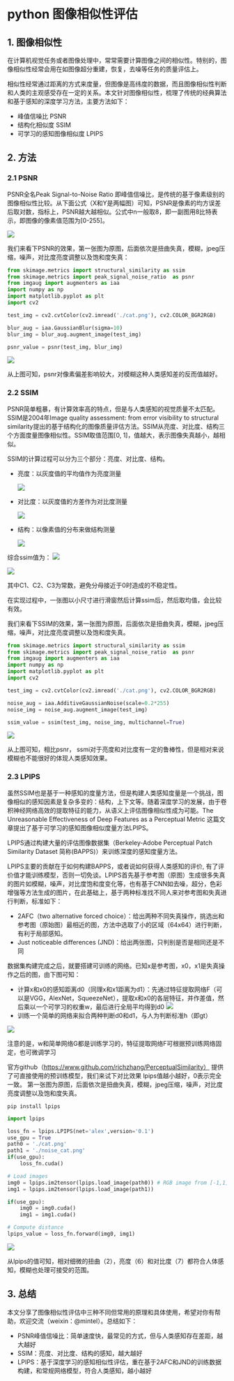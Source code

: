 # python 图像相似性评估

## 1. 图像相似性 
在计算机视觉任务或者图像处理中，常常需要计算图像之间的相似性。特别的，图像相似性经常会用在如图像超分重建，恢复，去噪等任务的质量评估上。

相似性经常通过距离的方式来度量，但图像是高纬度的数据，而且图像相似性判断和人类的主观感受存在一定的关系。本文针对图像相似性，梳理了传统的经典算法和基于感知的深度学习方法，主要方法如下：
- 峰值信噪比 PSNR
- 结构化相似度 SSIM
- 可学习的感知图像相似度 LPIPS

## 2. 方法
### 2.1 PSNR
PSNR全名Peak Signal-to-Noise Ratio 即峰值信噪比，是传统的基于像素级别的图像相似性比较。从下面公式（X和Y是两幅图）可知，PSNR是像素的均方误差后取对数，指标上，PSNR越大越相似。公式中n一般取8，即一副图用8比特表示，即图像的像素值范围为[0-255]。

![](img/yyq-2021-10-23-23-01-34.png)

我们来看下PSNR的效果，第一张图为原图，后面依次是扭曲失真，模糊，jpeg压缩，噪声，对比度亮度调整以及饱和度失真：

``` python
from skimage.metrics import structural_similarity as ssim
from skimage.metrics import peak_signal_noise_ratio  as psnr
from imgaug import augmenters as iaa
import numpy as np
import matplotlib.pyplot as plt
import cv2

test_img = cv2.cvtColor(cv2.imread('./cat.png'), cv2.COLOR_BGR2RGB)

blur_aug = iaa.GaussianBlur(sigma=10)
blur_img = blur_aug.augment_image(test_img)

psnr_value = psnr(test_img, blur_img)

```
![](img/yyq-2021-10-30-22-19-33.png)

从上图可知，psnr对像素偏差影响较大，对模糊这种人类感知差的反而值越好。

### 2.2 SSIM
PSNR简单粗暴，有计算效率高的特点，但是与人类感知的视觉质量不太匹配。SSIM是2004年Image quality assessment: from error visibility to structural
similarity提出的基于结构化的图像质量评估方法。SSIM从亮度、对比度、结构三个方面度量图像相似性。SSIM取值范围[0, 1]，值越大，表示图像失真越小，越相似。

SSIM的计算过程可以分为三个部分：亮度、对比度、结构。
- 亮度：以灰度值的平均值作为亮度测量
  
  ![](img/yyq-2021-10-30-23-00-51.png)

- 对比度：以灰度值的方差作为对比度测量

  ![](img/yyq-2021-10-30-23-01-24.png)

- 结构：以像素值的分布来做结构测量
  
  ![](img/yyq-2021-10-30-23-02-01.png)

综合ssim值为：
![](img/yyq-2021-10-30-23-03-08.png)

![](img/yyq-2021-10-30-23-03-44.png)

其中C1、C2、C3为常数，避免分母接近于0时造成的不稳定性。

在实现过程中，一张图以小尺寸进行滑窗然后计算ssim后，然后取均值，会比较有效。

我们来看下SSIM的效果，第一张图为原图，后面依次是扭曲失真，模糊，jpeg压缩，噪声，对比度亮度调整以及饱和度失真。
``` python
from skimage.metrics import structural_similarity as ssim
from skimage.metrics import peak_signal_noise_ratio  as psnr
from imgaug import augmenters as iaa
import numpy as np
import matplotlib.pyplot as plt
import cv2

test_img = cv2.cvtColor(cv2.imread('./cat.png'), cv2.COLOR_BGR2RGB)

noise_aug = iaa.AdditiveGaussianNoise(scale=0.2*255)
noise_img = noise_aug.augment_image(test_img)

ssim_value = ssim(test_img, noise_img, multichannel=True)
```

![](img/yyq-2021-10-30-22-22-39.png)

从上图可知，相比psnr， ssmi对于亮度和对比度有一定的鲁棒性，但是相对来说模糊也不能很好的体现人类感知效果。

### 2.3 LPIPS
虽然SSIM也是基于一种感知的度量方法，但是构建人类感知度量是一个挑战，图像相似的感知因素是复杂多变的：结构，上下文等。随着深度学习的发展，由于卷积神经网络高效的提取特征的能力，从语义上评估图像相似性成为可能。The Unreasonable Effectiveness of Deep Features as a Perceptual Metric 这篇文章提出了基于可学习的感知图像相似度量方法LPIPS。

LPIPS通过构建大量的评估图像数据集（Berkeley-Adobe Perceptual Patch Similarity Dataset 简称(BAPPS)）来训练深度的感知度量方法。
 
LPIPS主要的贡献在于如何构建BAPPS，或者说如何获得人类感知的评价, 有了评价值才能训练模型，否则一切免谈。LPIPS首先基于参考图（原图）生成很多失真的图片如模糊，噪声，对比度饱和度变化等，也有基于CNN如去噪，超分，色彩增强等方法生成的图片，在此基础上，基于两种标准找不同人来对参考图和失真进行判断，标准如下：
- 2AFC（two alternative forced choice）：给出两种不同失真操作，挑选出和参考图（原始图）最相近的图，方法中选取了小的区域（64x64）进行判断，有利于局部感知。
- Just noticeable differences (JND)：给出两张图，只判别是否是相同还是不同

数据集构建完成之后，就要搭建可训练的网络。已知x是参考图，x0，x1是失真操作之后的图，由下图可知：
- 计算x和x0的感知距离d0（同理x和x1距离为d1）：先通过特征提取网络F（可以是VGG，AlexNet，SqueezeNet），提取x和x0的各层特征，并作差值，然后乘以一个可学习的权重w，最后进行全局平均得到d0
  ![](img/yyq-2021-10-23-21-16-56.png)
- 训练一个简单的网络来拟合两种判断d0和d1，与人为判断标准h（即gt）

![](img/yyq-2021-10-21-23-31-02.png)

注意的是，w和简单网络G都是训练学习的，特征提取网络F可根据预训练网络固定，也可微调学习

官方github（https://www.github.com/richzhang/PerceptualSimilarity） 提供了可直接使用的预训练模型，我们来试下对比效果 lpips值越小越好，0表示完全一致。 第一张图为原图，后面依次是扭曲失真，模糊，jpeg压缩，噪声，对比度亮度调整以及饱和度失真。

``` shell
pip install lpips
```

``` python
import lpips

loss_fn = lpips.LPIPS(net='alex',version='0.1')
use_gpu = True
path0 = './cat.png'
path1 = './noise_cat.png'
if(use_gpu):
	loss_fn.cuda()

# Load images
img0 = lpips.im2tensor(lpips.load_image(path0)) # RGB image from [-1,1]
img1 = lpips.im2tensor(lpips.load_image(path1))

if(use_gpu):
	img0 = img0.cuda()
	img1 = img1.cuda()

# Compute distance
lpips_value = loss_fn.forward(img0, img1)
```

![](img/yyq-2021-10-30-22-44-48.png)


从lpips的值可知，相对细微的扭曲（2），亮度（6）和对比度（7）都符合人体感知，模糊也处理可接受的范围。

## 3. 总结

本文分享了图像相似性评估中三种不同但常用的原理和具体使用，希望对你有帮助，欢迎交流（weixin：@mintel）。总结如下：
- PSNR峰值信噪比：简单速度快，最常见的方式，但与人类感知存在差距，越大越好
- SSIM：亮度、对比度、结构的感知，越大越好
- LPIPS：基于深度学习的感知相似性评估，重在基于2AFC和JND的训练数据构建，和常规网络模型，符合人类感知，越小越好